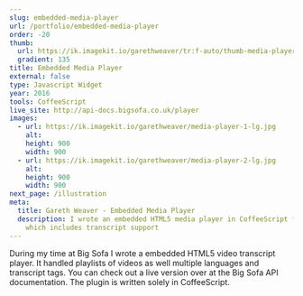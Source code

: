 ```yaml
---
slug: embedded-media-player
url: /portfolio/embedded-media-player
order: -20
thumb:
  url: https://ik.imagekit.io/garethweaver/tr:f-auto/thumb-media-player.png
  gradient: 135
title: Embedded Media Player
external: false
type: Javascript Widget
year: 2016
tools: CoffeeScript
live_site: http://api-docs.bigsofa.co.uk/player
images:
  - url: https://ik.imagekit.io/garethweaver/media-player-1-lg.jpg
    alt:
    height: 900
    width: 900
  - url: https://ik.imagekit.io/garethweaver/media-player-2-lg.jpg
    alt:
    height: 900
    width: 900
next_page: /illustration
meta:
  title: Gareth Weaver - Embedded Media Player
  description: I wrote an embedded HTML5 media player in CoffeeScript for Big Sofa
    which includes transcript support
---
```

During my time at Big Sofa I wrote a embedded HTML5 video transcript
player. It handled playlists of videos as well multiple languages and transcript
tags. You can check out a live version over at the Big Sofa API documentation.
The plugin is written solely in CoffeeScript.
